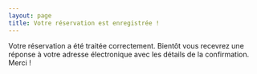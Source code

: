 ```yaml
---
layout: page
title: Votre réservation est enregistrée !
---
```

 
Votre réservation a été traitée correctement. Bientôt vous recevrez 
une réponse à votre adresse électronique avec les détails de la confirmation. Merci !
